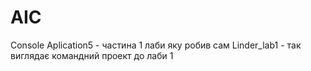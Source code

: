 # AIC
Console Aplication5 - частина 1 лаби яку робив сам 
Linder_lab1 - так виглядає командний проект до лаби 1

